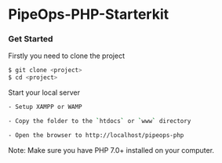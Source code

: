 # PipeOps-PHP-Starterkit 

### Get Started
Firstly you need to clone the project 

```bash
$ git clone <project>
$ cd <project>
```

Start your local server

```bash
- Setup XAMPP or WAMP 

- Copy the folder to the `htdocs` or `www` directory

- Open the browser to http://localhost/pipeops-php
```

Note: Make sure you have PHP 7.0+ installed on your computer.